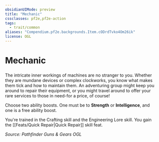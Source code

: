 ```yaml
---
obsidianUIMode: preview
title: "Mechanic"
cssclasses: pf2e,pf2e-action
tags:
  - trait/common
aliases: "Compendium.pf2e.backgrounds.Item.cODrdTvko4Om26ik"
license: OGL
---
```

# Mechanic

### 






The intricate inner workings of machines are no stranger to you. Whether they are mundane devices or complex clockworks, you know what makes them tick and how to maintain them. An adventuring group might keep you around to repair their equipment, or you might travel around to offer your rare services to those in need-for a price, of course!

Choose two ability boosts. One must be to **Strength** or **Intelligence**, and one is a free ability boost.

You're trained in the Crafting skill and the Engineering Lore skill. You gain the [[Feats/Quick Repair|Quick Repair]] skill feat.

*Source: Pathfinder Guns & Gears*
*OGL*